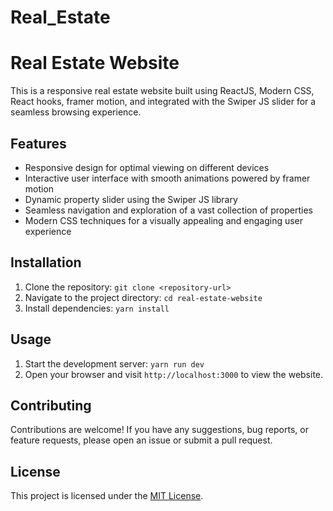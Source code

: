 # Real_Estate

<h1>Real Estate Website</h1>

<p>This is a responsive real estate website built using ReactJS, Modern CSS, React hooks, framer motion, and integrated with the Swiper JS slider for a seamless browsing experience.</p>

<h2>Features</h2>

<ul>
  <li>Responsive design for optimal viewing on different devices</li>
  <li>Interactive user interface with smooth animations powered by framer motion</li>
  <li>Dynamic property slider using the Swiper JS library</li>
  <li>Seamless navigation and exploration of a vast collection of properties</li>
  <li>Modern CSS techniques for a visually appealing and engaging user experience</li>
</ul>

<h2>Installation</h2>

<ol>
  <li>Clone the repository: <code>git clone &lt;repository-url&gt;</code></li>
  <li>Navigate to the project directory: <code>cd real-estate-website</code></li>
  <li>Install dependencies: <code>yarn install</code></li>
</ol>

<h2>Usage</h2>

<ol>
  <li>Start the development server: <code>yarn run dev</code></li>
  <li>Open your browser and visit <code>http://localhost:3000</code> to view the website.</li>
</ol>

<h2>Contributing</h2>

<p>Contributions are welcome! If you have any suggestions, bug reports, or feature requests, please open an issue or submit a pull request.</p>

<h2>License</h2>

<p>This project is licensed under the <a href="LICENSE">MIT License</a>.</p>

